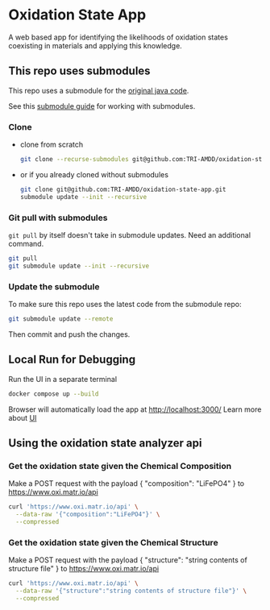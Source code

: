 # Oxidation State App
A web based app for identifying the likelihoods of oxidation states coexisting in materials and applying this knowledge.

## This repo uses submodules

This repo uses a submodule for the [original java code](https://github.com/TRI-AMDD/oxidationStates). 

See this [submodule guide](https://git-scm.com/book/en/v2/Git-Tools-Submodules) for working with submodules.

### Clone

- clone from scratch
    ```bash
    git clone --recurse-submodules git@github.com:TRI-AMDD/oxidation-state-app.git
    ```
- or if you already cloned without submodules
    ```bash
    git clone git@github.com:TRI-AMDD/oxidation-state-app.git
    submodule update --init --recursive
    ```

### Git pull with submodules

`git pull` by itself doesn't take in submodule updates. Need an additional command.

```bash
git pull
git submodule update --init --recursive
```
  
### Update the submodule

To make sure this repo uses the latest code from the submodule repo:

```bash
git submodule update --remote
```

Then commit and push the changes.


## Local Run for Debugging


Run the UI in a separate terminal

```bash
docker compose up --build
```

Browser will automatically load the app at <http://localhost:3000/>
Learn more about [UI](ui/README.md)


## Using the oxidation state analyzer api 


### Get the oxidation state given the Chemical Composition

Make a POST request with the payload { "composition": "LiFePO4" } to https://www.oxi.matr.io/api

```bash
curl 'https://www.oxi.matr.io/api' \
  --data-raw '{"composition":"LiFePO4"}' \
  --compressed
```

### Get the oxidation state given the Chemical Structure

Make a POST request with the payload { "structure": "string contents of structure file" } to https://www.oxi.matr.io/api

```bash
curl 'https://www.oxi.matr.io/api' \
  --data-raw '{"structure":"string contents of structure file"}' \
  --compressed
```


